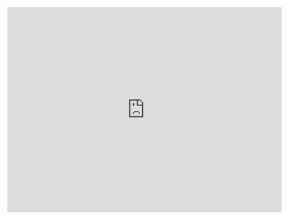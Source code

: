 <iframe src="https://vanderbilt643.autodesk360.com/shares/public/SH286ddQT78850c0d8a4e96fd7743cbcb238?mode=embed" width="640" height="480" allowfullscreen="true" webkitallowfullscreen="true" mozallowfullscreen="true"  frameborder="0"></iframe>

